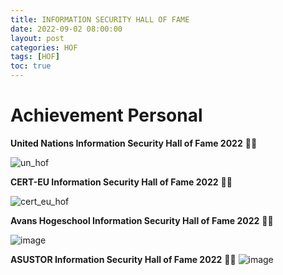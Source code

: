 ```yaml
---
title: INFORMATION SECURITY HALL OF FAME
date: 2022-09-02 08:00:00 
layout: post
categories: HOF
tags: [HOF]
toc: true
---
```

# Achievement Personal
**United Nations Information Security Hall of Fame 2022** 🌟🥳

![un_hof](https://user-images.githubusercontent.com/79050415/188348087-a670b1f8-bc79-41fc-923b-175b6893aa6c.png)

**CERT-EU Information Security Hall of Fame 2022** 🌟🥳

![cert_eu_hof](https://user-images.githubusercontent.com/79050415/188348945-a6869d37-7680-49d3-bdae-a6a24929e20b.png)

**Avans Hogeschool Information Security Hall of Fame 2022** 🌟🥳

![image](https://user-images.githubusercontent.com/79050415/191164688-2e4f685e-adf3-4ba4-9df4-ecc272edbc46.png)

**ASUSTOR Information Security Hall of Fame 2022** 🌟🥳
![image](https://user-images.githubusercontent.com/79050415/191521902-edc1939a-253e-4650-9375-04a263e144c2.png)

